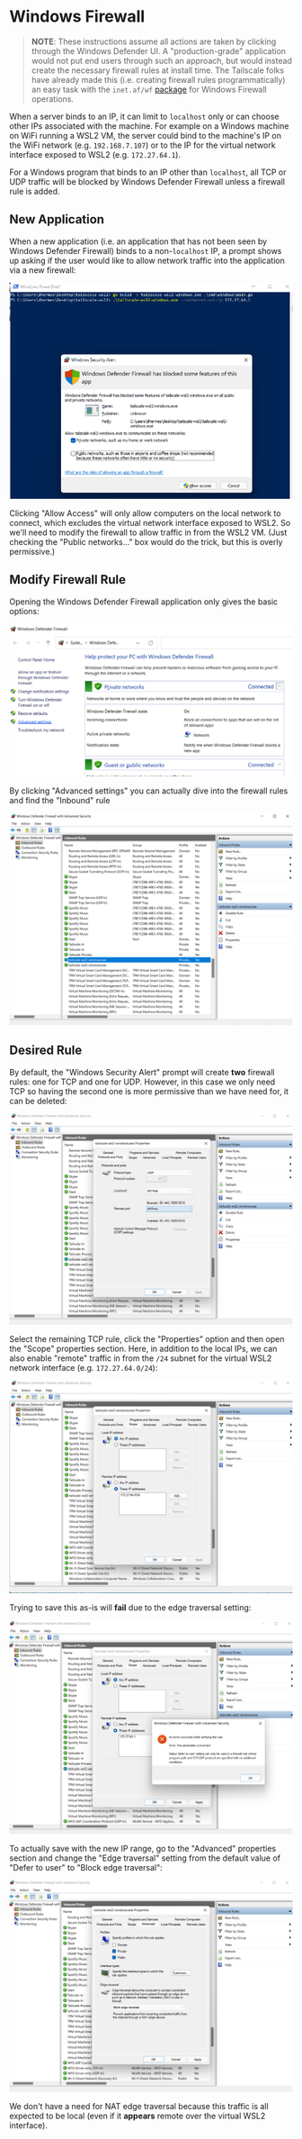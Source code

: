 # Windows Firewall

> **NOTE**: These instructions assume all actions are taken by clicking
> through the Windows Defender UI. A "production-grade" application would not
> put end users through such an approach, but would instead create the
> necessary firewall rules at install time. The Tailscale folks have already
> made this (i.e. creating firewall rules programmatically) an easy task with
> the `inet.af/wf` [package][8] for Windows Firewall operations.

When a server binds to an IP, it can limit to `localhost` only or can choose
other IPs associated with the machine. For example on a Windows machine on WiFi
running a WSL2 VM, the server could bind to the machine's IP on the WiFi
network (e.g. `192.168.7.107`) or to the IP for the virtual network interface
exposed to WSL2 (e.g. `172.27.64.1`).

For a Windows program that binds to an IP other than `localhost`, all
TCP or UDP traffic will be blocked by Windows Defender Firewall unless a
firewall rule is added.

## New Application

When a new application (i.e. an application that has not been seen by
Windows Defender Firewall) binds to a non-`localhost` IP, a prompt shows up
asking if the user would like to allow network traffic into the application
via a new firewall:

![Windows Defender sees a new binary][1]

Clicking "Allow Access" will only allow computers on the local network to
connect, which excludes the virtual network interface exposed to WSL2. So
we'll need to modify the firewall to allow traffic in from the WSL2 VM.
(Just checking the "Public networks..." box would do the trick, but this is
overly permissive.)

## Modify Firewall Rule

Opening the Windows Defender Firewall application only gives the basic
options:

![Windows Defender basic options][2]

By clicking "Advanced settings" you can actually dive into the firewall
rules and find the "Inbound" rule

![Windows Defender inbound rules][3]

## Desired Rule

By default, the "Windows Security Alert" prompt will create **two** firewall
rules: one for TCP and one for UDP. However, in this case we only need TCP
so having the second one is more permissive than we have need for, it can
be deleted:

![Windows Defender UDP rule][4]

Select the remaining TCP rule, click the "Properties" option and then open
the "Scope" properties section. Here, in addition to the local IPs, we can
also enable "remote" traffic in from the `/24` subnet for the virtual WSL2
network interface (e.g. `172.27.64.0/24`):

![Windows Defender remote IPs][5]

Trying to save this as-is will **fail** due to the edge traversal setting:

![Windows Defender invalid][6]

To actually save with the new IP range, go to the "Advanced" properties
section and change the "Edge traversal" setting from the default value of
"Defer to user" to "Block edge traversal":

![Edge Traversal][7]

We don't have a need for NAT edge traversal because this traffic is all
expected to be local (even if it **appears** remote over the virtual WSL2
interface).

[1]: _images/01-defender-new.png
[2]: _images/02-defender-basic.png
[3]: _images/03-defender-inbound.png
[4]: _images/04-defender-udp.png
[5]: _images/05-defender-source-ips.png
[6]: _images/06-defender-invalid.png
[7]: _images/07-defender-edge-traversal.png
[8]: https://pkg.go.dev/inet.af/wf
